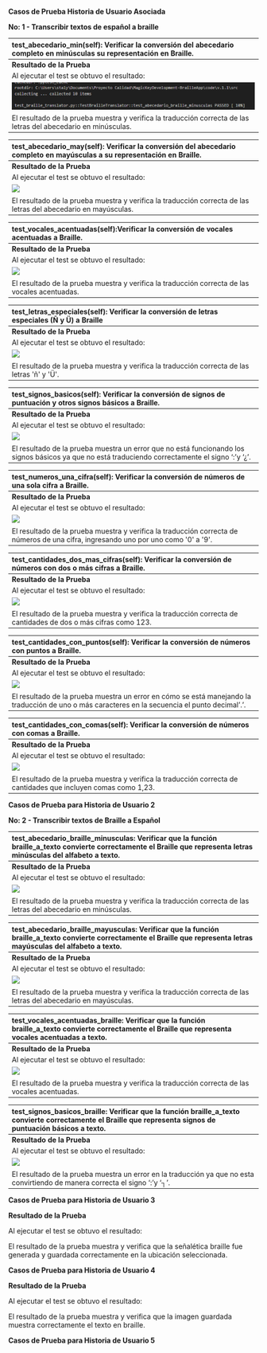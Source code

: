 **Casos de Prueba Historia de Usuario Asociada**

**No: 1 - Transcribir textos de español a braille**

|**test\_abecedario\_min(self)**: Verificar la conversión del abecedario completo en minúsculas su representación en Braille.|
| :- |
|**Resultado de la Prueba**|
|Al ejecutar el test se obtuvo el resultado:|
|![](./Imagenes/h1c1.png)|
|El resultado de la prueba muestra y verifica la traducción correcta de las letras del abecedario en minúsculas.|

|**test\_abecedario\_may(self):** Verificar la conversión del abecedario completo en mayúsculas a su representación en Braille.|
| :- |
|**Resultado de la Prueba**|
|Al ejecutar el test se obtuvo el resultado:|
|![](Aspose.Words.ee6d763f-624c-4ffb-a659-f53b22c0eadf.002.png)|
|El resultado de la prueba muestra y verifica la traducción correcta de las letras del abecedario en mayúsculas.|


|**test\_vocales\_acentuadas(self**):Verificar la conversión de vocales acentuadas a Braille.|
| :- |
|**Resultado de la Prueba**|
|Al ejecutar el test se obtuvo el resultado:|
|![](Aspose.Words.ee6d763f-624c-4ffb-a659-f53b22c0eadf.003.png)|
|El resultado de la prueba muestra y verifica la traducción correcta de las vocales acentuadas.|





|**test\_letras\_especiales(self):** Verificar la conversión de letras especiales (Ñ y Ü) a Braille|
| :- |
|**Resultado de la Prueba**|
|Al ejecutar el test se obtuvo el resultado:|
|![](Aspose.Words.ee6d763f-624c-4ffb-a659-f53b22c0eadf.004.png)|
|El resultado de la prueba muestra y verifica la traducción correcta de las letras 'ñ' y 'Ü'.|





|**test\_signos\_basicos(self):** Verificar la conversión de signos de puntuación y otros signos básicos a Braille.|
| :- |
|**Resultado de la Prueba**|
|Al ejecutar el test se obtuvo el resultado:|
|![](Aspose.Words.ee6d763f-624c-4ffb-a659-f53b22c0eadf.005.png)|
|El resultado de la prueba muestra un error que no está funcionando los signos básicos ya que no está traduciendo correctamente el signo ‘:’y ‘¿’.|

|**test\_numeros\_una\_cifra(self):** Verificar la conversión de números de una sola cifra a Braille.|
| :- |
|**Resultado de la Prueba**|
|Al ejecutar el test se obtuvo el resultado:|
|![](Aspose.Words.ee6d763f-624c-4ffb-a659-f53b22c0eadf.006.png)|
|El resultado de la prueba muestra y verifica la traducción correcta de números de una cifra, ingresando uno por uno como '0' a '9'.|






|**test\_cantidades\_dos\_mas\_cifras(self):** Verificar la conversión de números con dos o más cifras a Braille.|
| :- |
|**Resultado de la Prueba**|
|Al ejecutar el test se obtuvo el resultado:|
|![](Aspose.Words.ee6d763f-624c-4ffb-a659-f53b22c0eadf.007.png)|
|El resultado de la prueba muestra y verifica la traducción correcta de cantidades de dos o más cifras como 123.|


|**test\_cantidades\_con\_puntos(self):** Verificar la conversión de números con puntos a Braille.|
| :- |
|**Resultado de la Prueba**|
|Al ejecutar el test se obtuvo el resultado:|
|![](Aspose.Words.ee6d763f-624c-4ffb-a659-f53b22c0eadf.008.png)|
|El resultado de la prueba muestra un error en cómo se está manejando la traducción de uno o más caracteres en la secuencia el punto decimal’.’.|

|**test\_cantidades\_con\_comas(self):** Verificar la conversión de números con comas a Braille.|
| :- |
|**Resultado de la Prueba**|
|Al ejecutar el test se obtuvo el resultado:|
|![](Aspose.Words.ee6d763f-624c-4ffb-a659-f53b22c0eadf.009.png)|
|El resultado de la prueba muestra y verifica la traducción correcta de cantidades que incluyen comas como 1,23.|

**Casos de Prueba para Historia de Usuario 2**

**No: 2 - Transcribir textos de Braille a Español**

|**test\_abecedario\_braille\_minusculas:** Verificar que la función braille\_a\_texto convierte correctamente el Braille que representa letras minúsculas del alfabeto a texto.|
| :- |
|**Resultado de la Prueba**|
|Al ejecutar el test se obtuvo el resultado:|
|![](Aspose.Words.ee6d763f-624c-4ffb-a659-f53b22c0eadf.010.png)|
|El resultado de la prueba muestra y verifica la traducción correcta de las letras del abecedario en minúsculas.|

|**test\_abecedario\_braille\_mayusculas:** Verificar que la función braille\_a\_texto convierte correctamente el Braille que representa letras mayúsculas del alfabeto a texto.|
| :- |
|**Resultado de la Prueba**|
|Al ejecutar el test se obtuvo el resultado:|
|![](Aspose.Words.ee6d763f-624c-4ffb-a659-f53b22c0eadf.011.png)|
|El resultado de la prueba muestra y verifica la traducción correcta de las letras del abecedario en mayúsculas.|

|**test\_vocales\_acentuadas\_braille:** Verificar que la función braille\_a\_texto convierte correctamente el Braille que representa vocales acentuadas a texto.|
| :- |
|**Resultado de la Prueba**|
|Al ejecutar el test se obtuvo el resultado:|
|![](Aspose.Words.ee6d763f-624c-4ffb-a659-f53b22c0eadf.012.png)|
|El resultado de la prueba muestra y verifica la traducción correcta de las vocales acentuadas.|








|**test\_signos\_basicos\_braille:** Verificar que la función braille\_a\_texto convierte correctamente el Braille que representa signos de puntuación básicos a texto.|
| :- |
|**Resultado de la Prueba**|
|Al ejecutar el test se obtuvo el resultado:|
|![](Aspose.Words.ee6d763f-624c-4ffb-a659-f53b22c0eadf.013.png)|
|El resultado de la prueba muestra un error en la traducción ya que no esta convirtiendo de manera correcta el signo ‘:’y ‘┐’.|


**Casos de Prueba para Historia de Usuario 3**

**Resultado de la Prueba**

Al ejecutar el test se obtuvo el resultado:

El resultado de la prueba muestra y verifica que la señalética braille fue generada y guardada correctamente en la ubicación seleccionada.

**Casos de Prueba para Historia de Usuario 4**

**Resultado de la Prueba**

Al ejecutar el test se obtuvo el resultado:

El resultado de la prueba muestra y verifica que la imagen guardada muestra correctamente el texto en braille.

**Casos de Prueba para Historia de Usuario 5**

